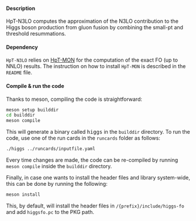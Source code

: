 #### Description

HpT-N3LO computes the approximation of the N3LO contribution to the Higgs
boson production from gluon fusion by combining the small-pt and threshold
resummations.


#### Dependency

`HpT-N3LO` relies on [HpT-MON](https://github.com/N3PDF/HpT-MON) for the computation
of the exact FO (up to NNLO) results. The instruction on how to install `HpT-MON` is
described in the `README` file.


#### Compile & run the code

Thanks to meson, compiling the code is straightforward:
```bash
meson setup builddir
cd builddir
meson compile
```

This will generate a binary called <kbd>higgs</kbd> in the `builddir` directory. To run
the code, use one of the run cards in the `runcards` folder as follows:
```bash
./higgs ../runcards/inputfile.yaml
```

Every time changes are made, the code can be re-compiled by running `meson compile`
inside the `builddir` directory.

Finally, in case one wants to install the header files and library system-wide, this
can be done by running the following:
```bash
meson install
```
This, by default, will install the header files in `/{prefix}/include/higgs-fo` and
add `higgsfo.pc` to the PKG path.
